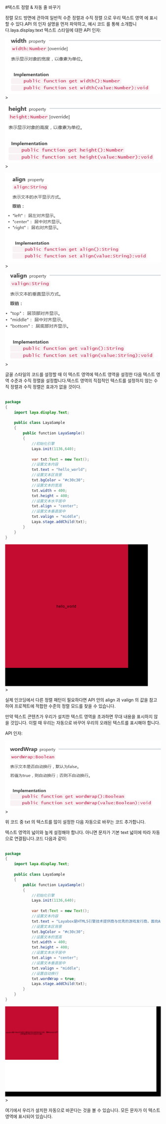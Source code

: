 #텍스트 정렬 & 자동 줄 바꾸기

정렬 모드 방면에 관하여 일반적 수준 정렬과 수직 정렬 으로 우리 텍스트 영역 에 표시 할 수 있다.API 의 인자 설명을 먼저 파악하고, 예시 코드 를 통해 소개합니다.laya.display.text 텍스트 스타일에 대한 API 인자:

![1](img/1.png)</br>>

![2](img/2.png)</br>>

![3](img/3.png)</br>>

![4](img/4.png)</br>>

글꼴 스타일의 코드를 설정할 때 이 텍스트 영역에 텍스트 영역을 설정한 다음 텍스트 영역 수준과 수직 정렬을 설정합니다.텍스트 영역의 직접적인 텍스트를 설정하지 않는 수직 정렬과 수직 정렬은 효과가 없을 것이다.


```java

package
{
	import laya.display.Text;

	public class LayaSample
	{
		public function LayaSample()
		{
			//初始化引擎
			Laya.init(1136,640);
			
			var txt:Text = new Text();
			//设置文本内容
			txt.text = "hello_world";
			//设置文本区背景
			txt.bgColor = "#c30c30";
			//设置文本的宽高
			txt.width = 400;
			txt.height = 400;
			//设置文本水平居中
			txt.align = "center";
			//设置文本垂直居中
			txt.valign = "middle";
			Laya.stage.addChild(txt);
		}
	}
}
```


![5](img/5.png)</br>>

실제 인코딩에서 다른 정렬 패턴이 필요하다면 API 안의 align 과 valign 의 값을 참고하여 프로젝트에 적합한 수준의 정렬 모드를 찾을 수 있습니다.

만약 텍스트 콘텐츠가 우리가 설치한 텍스트 영역을 초과하면 무대 내용을 표시하지 않을 것입니다. 이럴 때 우리는 자동으로 바꾸어 우리의 오래된 텍스트를 표시해야 합니다.

API 인자:

![6](img/6.png)</br>>

위 코드 중 txt 의 텍스트를 많이 설정한 다음 자동으로 바꾸는 코드 추가합니다.

텍스트 영역의 넓이와 높게 설정해야 합니다. 아니면 문자가 기본 text 넓이에 따라 자동으로 연결됩니다.코드 다음과 같이:


```java

package
{
	import laya.display.Text;

	public class LayaSample
	{
		public function LayaSample()
		{
			//初始化引擎
			Laya.init(1136,640);
			
			var txt:Text = new Text();
			//设置文本内容
			txt.text = "Layabox是HTML5引擎技术提供商与优秀的游戏发行商，面向AS/JS/TS开发者提供HTML5开发技术方案！";
			//设置文本区背景
			txt.bgColor = "#c30c30";
			//设置文本的宽高
			txt.width = 400;
			txt.height = 400;
			//设置文本水平居中
			txt.align = "center";
			//设置文本垂直居中
			txt.valign = "middle";
			//设置自动换行
			txt.wordWrap = true;
			Laya.stage.addChild(txt);
		}
	}
}
```


![7](img/7.png)</br>>

여기에서 우리가 설치한 자동으로 바꾼다는 것을 볼 수 있습니다. 모든 문자가 이 텍스트 영역에 표시되어 있습니다.